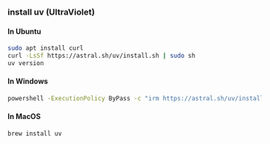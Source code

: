 ### install uv (UltraViolet)


#### In Ubuntu
```bash
sudo apt install curl
curl -LsSf https://astral.sh/uv/install.sh | sudo sh
uv version
```

#### In Windows
```bash
powershell -ExecutionPolicy ByPass -c "irm https://astral.sh/uv/install.ps1 | iex"
```

#### In MacOS
```bash
brew install uv
```
